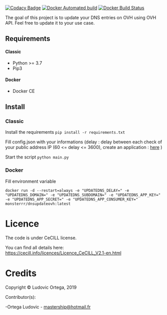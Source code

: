 [![Codacy Badge](https://api.codacy.com/project/badge/Grade/eb23e0851b5341ac933dddbb331940eb)](https://www.codacy.com/app/M0NsTeRRR/DNSUpdateOVH?utm_source=github.com&amp;utm_medium=referral&amp;utm_content=M0NsTeRRR/DNSUpdateOVH&amp;utm_campaign=Badge_Grade)
[![Docker Automated build](https://img.shields.io/docker/cloud/automated/monsterrr/dnsupdateovh?style=flat-square)](https://hub.docker.com/r/monsterrr/dnsupdateovh)
[![Docker Build Status](https://img.shields.io/docker/cloud/build/monsterrr/dnsupdateovh?style=flat-square)](https://hub.docker.com/r/monsterrr/dnsupdateovh)

The goal of this project is to update your DNS entries on OVH using OVH API. Feel free to update it to your use case.

## Requirements
#### Classic
- Python >= 3.7
- Pip3

#### Docker
- Docker CE

## Install

### Classic
Install the requirements `pip install -r requirements.txt`

Fill config.json with your informations (delay : delay between each check of your public address IP (60 <= delay <= 3600), create an application : [here](https://api.ovh.com/createToken/index.cgi?GET=/domain/zone/*&PUT=/domain/zone/*&POST=/domain/zone/*) )

Start the script `python main.py`

### Docker

Fill environment variable

`docker run -d --restart=always -e "UPDATEDNS_DELAY=" -e "UPDATEDNS_DOMAIN=" -e "UPDATEDNS_SUBDOMAIN=" -e "UPDATEDNS_APP_KEY=" -e "UPDATEDNS_APP_SECRET=" -e "UPDATEDNS_APP_CONSUMER_KEY=" monsterrr/dnsupdateovh:latest`

# Licence

The code is under CeCILL license.

You can find all details here: https://cecill.info/licences/Licence_CeCILL_V2.1-en.html

# Credits

Copyright © Ludovic Ortega, 2019

Contributor(s):

-Ortega Ludovic - mastership@hotmail.fr
